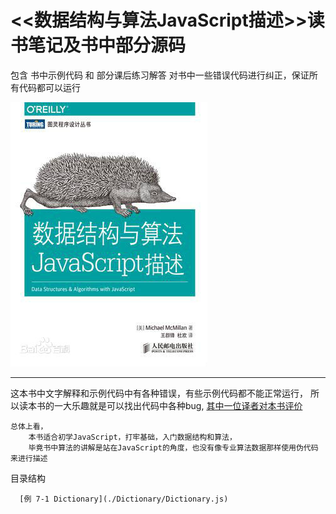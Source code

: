 
# <<数据结构与算法JavaScript描述>>读书笔记及书中部分源码

包含 书中示例代码 和 部分课后练习解答
对书中一些错误代码进行纠正，保证所有代码都可以运行

![avatar](./name.jpg)

---
  这本书中文字解释和示例代码中有各种错误，有些示例代码都不能正常运行，
  所以读本书的一大乐趣就是可以找出代码中各种bug,
  	[其中一位译者对本书评价](https://www.zhihu.com/question/24763889"评价")

    总体上看，
        本书适合初学JavaScript，打牢基础，入门数据结构和算法，
        毕竟书中算法的讲解是站在JavaScript的角度，也没有像专业算法数据那样使用伪代码来进行描述

 目录结构

      [例 7-1 Dictionary](./Dictionary/Dictionary.js)
